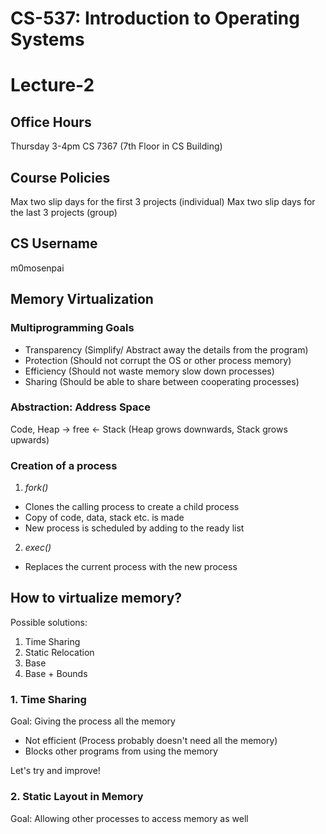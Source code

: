 # CS-537: Introduction to Operating Systems
# Lecture-2

## Office Hours
Thursday 3-4pm CS 7367 (7th Floor in CS Building)

## Course Policies
Max two slip days for the first 3 projects (individual)
Max two slip days for the last 3 projects (group)

## CS Username
m0mosenpai

## Memory Virtualization

### Multiprogramming Goals
- Transparency (Simplify/ Abstract away the details from the program)
- Protection (Should not corrupt the OS or other process memory)
- Efficiency (Should not waste memory slow down processes)
- Sharing (Should be able to share between cooperating processes)

### Abstraction: Address Space
Code, Heap -> free <- Stack (Heap grows downwards, Stack grows upwards)

### Creation of a process
1. _fork()_
- Clones the calling process to create a child process
- Copy of code, data, stack etc. is made
- New process is scheduled by adding to the ready list

2. _exec()_
- Replaces the current process with the new process

## How to virtualize memory?
Possible solutions:
1. Time Sharing
2. Static Relocation
3. Base
4. Base + Bounds

### 1. Time Sharing
Goal: Giving the process all the memory

- Not efficient (Process probably doesn't need all the memory)
- Blocks other programs from using the memory

Let's try and improve!

### 2. Static Layout in Memory
Goal: Allowing other processes to access memory as well

